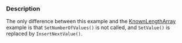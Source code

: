 ### Description
The only difference between this example and the [KnownLengthArray](Cxx/Utilities/KnownLengthArray) example is that `SetNumberOfValues()` is not called, and `SetValue()` is replaced by `InsertNextValue()`.
